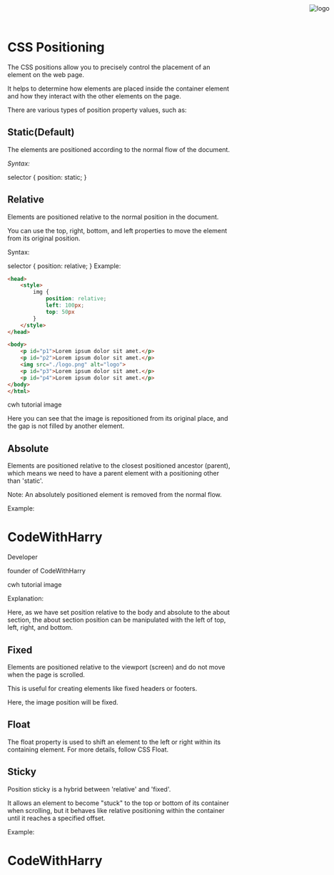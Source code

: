 # CSS Positioning

The CSS positions allow you to precisely control the placement of an element on the web page.

It helps to determine how elements are placed inside the container element and how they interact with the other elements on the page.

There are various types of position property values, such as:

## Static(Default)
The elements are positioned according to the normal flow of the document.

*Syntax:*

selector {
      position: static;
}


## Relative
Elements are positioned relative to the normal position in the document.

You can use the top, right, bottom, and left properties to move the element from its original position.

Syntax:

selector {
      position: relative;
}
Example:

```html
<head>
    <style>
        img {
            position: relative;
            left: 100px;
            top: 50px
        }
    </style>
</head>

<body>
    <p id="p1">Lorem ipsum dolor sit amet.</p>
    <p id="p2">Lorem ipsum dolor sit amet.</p>
    <img src="./logo.png" alt="logo">
    <p id="p3">Lorem ipsum dolor sit amet.</p>
    <p id="p4">Lorem ipsum dolor sit amet.</p>
</body>
</html>
```
cwh tutorial image

Here you can see that the image is repositioned from its original place, and the gap is not filled by another element.

## Absolute
Elements are positioned relative to the closest positioned ancestor (parent), which means we need to have a parent element with a positioning other than 'static'.

Note: An absolutely positioned element is removed from the normal flow.

Example:

<head>
    <style>
        #about{
            position: relative;
        }
        .logo{
            position: absolute;
            right: 10px;
            top: 10px;
        }
    </style>
</head>
<body>
    <h1>CodeWithHarry</h1>
    <div class="about">
        <p>Developer</p>
        <p>founder of CodeWithHarry</p>
        <img class="logo" src="./logo.png" alt="logo">
    </div>
</body>
</html>
cwh tutorial image

Explanation:

Here, as we have set position relative to the body and absolute to the about section, the about section position can be manipulated with the left of top, left, right, and bottom.

## Fixed
Elements are positioned relative to the viewport (screen) and do not move when the page is scrolled.

This is useful for creating elements like fixed headers or footers.

Here, the image position will be fixed.

## Float
The float property is used to shift an element to the left or right within its containing element. For more details, follow CSS Float.

## Sticky
Position sticky is a hybrid between 'relative' and 'fixed'.

It allows an element to become "stuck" to the top or bottom of its container when scrolling, but it behaves like relative positioning within the container until it reaches a specified offset.

Example:

<head>
    <style>
        h1{
            position: sticky;
            top: 10px;
            right: 20px;
        }
    </style>
</head>
<body>
    <h1>CodeWithHarry</h1>
</body>
</html>